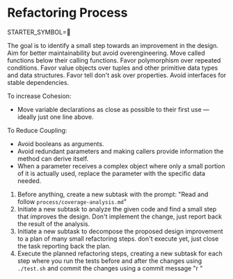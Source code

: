 # Refactoring Process

STARTER_SYMBOL=🧹

The goal is to identify a small step towards an improvement in the design. 
Aim for better maintainability but avoid overengineering. 
Move called functions below their calling functions.
Favor polymorphism over repeated conditions.
Favor value objects over tuples and other primitive data types and data structures.
Favor tell don't ask over properties.
Avoid interfaces for stable dependencies.

To increase Cohesion:
- Move variable declarations as close as possible to their first use — ideally just one line above.

To Reduce Coupling:
- Avoid booleans as arguments.
- Avoid redundant parameters and making callers provide information the method can derive itself.
- When a parameter receives a complex object where only a small portion of it is actually used, replace the parameter with the specific data needed.

1. Before anything, create a new subtask with the prompt: "Read and follow `process/coverage-analysis.md`"
1. Initiate a new subtask to analyze the given code and find a small step that improves the design. Don't implement the change, just report back the result of the analysis.
2. Initiate a new subtask to decompose the proposed design improvement to a plan of many small refactoring steps. don't execute yet, just close the task reporting back the plan.
3. Execute the planned refactoring steps, creating a new subtask for each step where you run the tests before and after the changes using `./test.sh` and commit the changes using a commit message "r <message>"
